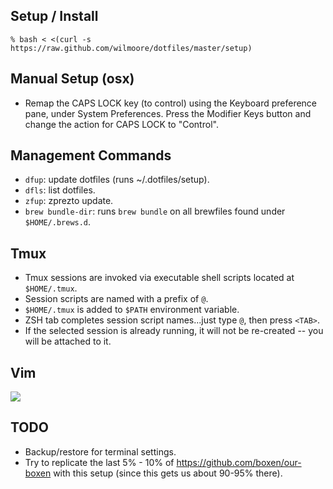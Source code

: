 ## Setup / Install

    % bash < <(curl -s https://raw.github.com/wilmoore/dotfiles/master/setup)

## Manual Setup (osx)

- Remap the CAPS LOCK key (to control) using the Keyboard preference pane, under System Preferences. Press the Modifier Keys button and change the action for CAPS LOCK to "Control".

## Management Commands

- `dfup`: update dotfiles (runs ~/.dotfiles/setup).
- `dfls`: list dotfiles.
- `zfup`: zprezto update.
- `brew bundle-dir`: runs `brew bundle` on all brewfiles found under `$HOME/.brews.d`.

## Tmux

- Tmux sessions are invoked via executable shell scripts located at `$HOME/.tmux`.
- Session scripts are named with a prefix of `@`.
- `$HOME/.tmux` is added to `$PATH` environment variable.
- ZSH tab completes session script names...just type `@`, then press `<TAB>`.
- If the selected session is already running, it will not be re-created -- you will be attached to it.

## Vim

![](https://cloudup.com/cwu1C7Zi_2k+)

## TODO

- Backup/restore for terminal settings.
- Try to replicate the last 5% - 10% of https://github.com/boxen/our-boxen with this setup (since this gets us about 90-95% there).


